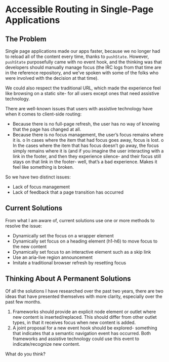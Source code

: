 # Accessible Routing in Single-Page Applications

## The Problem

Single page applications made our apps faster, because we no longer had to reload all of the content every time, thanks to `pushState`. However, `pushState` purposefully came with no event hook, and the thinking was that developers should manually manage focus (the IRC logs from that time are in the reference repository, and we’ve spoken with some of the folks who were involved with the decision at that time). 

We could also respect the traditional URL, which made the experience feel like browsing on a static site- for all users except ones that need assistive technology.

There are well-known issues that users with assistive technology have when it comes to client-side routing: 

-	Because there is no full-page refresh, the user has no way of knowing that the page has changed at all. 
-	Because there is no focus management, the user’s focus remains where it is.
  o	In cases where the item that had focus goes away, focus is lost. 
  o	In the cases where the item that has focus doesn’t go away, the focus simply remains where it is (and if you imagine the user interacting with a link in the footer, and then they experience silence- and their focus still stays on that link in the footer- well, that’s a bad experience. Makes it feel like something is broken.

So we have two distinct issues: 
-	Lack of focus management
-	Lack of feedback that a page transition has occurred

## Current Solutions

From what I am aware of, current solutions use one or more methods to resolve the issue: 
-	Dynamically set the focus on a wrapper element
-	Dynamically set focus on a heading element (h1-h6) to move focus to the new content
-	Dynamically set focus to an interactive element such as a skip link
-	Use an aria-live region announcement
-	Imitate a traditional browser refresh by resetting focus

## Thinking About A Permanent Solutions
Of all the solutions I have researched over the past two years, there are two ideas that have presented themselves with more clarity, especially over the past few months.

1. Frameworks should provide an explicit node element or outlet where new content is inserted/replaced. This should differ from other outlet types, in that it receives focus when new content is added. 
2. A joint proposal for a new event hook should be explored- something that indicates that a semantic navigation event has occurred. Both frameworks and assistive technology could use this event to indicate/recognize new content. 

What do you think?
